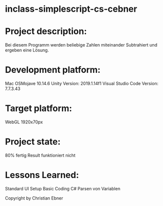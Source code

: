 # inclass-simplescript-cs-cebner

# Project description:
Bei diesem Programm werden beliebige Zahlen miteinander Subtrahiert und ergeben eine Lösung.

# Development platform:
Mac OSMojave 10.14.6  Unity Version: 2019.1.14f1 Visual Studio Code Version: 7.7.3.43

# Target platform:
WebGL 1920x70px

# Project state:
80% fertig
Result funktioniert nicht

# Lessons Learned:
Standard UI Setup 
Basic Coding C# Parsen von Variablen

Copyright by Christian Ebner